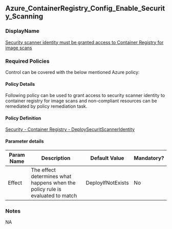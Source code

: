 ## Azure_ContainerRegistry_Config_Enable_Security_Scanning

### DisplayName 
[Security scanner identity must be granted access to Container Registry for image scans](../../../Control%20coverage/Feature/ContainerRegistry.md#azure_storage_dp_encrypt_in_transit)

### Required Policies
Control can be covered with the below mentioned Azure policy:

#### Policy Details

Following policy can be used to grant access to security scanner identity to container registry for image scans and non-compliant resources can be remediated by policy remediation task.

#### Policy Definition
[Security - Container Registry - DeploySecuritScannerIdentity](Security%20-%20Container%20Registry%20-%20DeploySecurityScannerIdentity.json)

#### Parameter details

|Param Name|Description|Default Value|Mandatory?
|----|----|----|----|
| Effect | The effect determines what happens when the policy rule is evaluated to match| DeployIfNotExists |No |


### Notes
NA